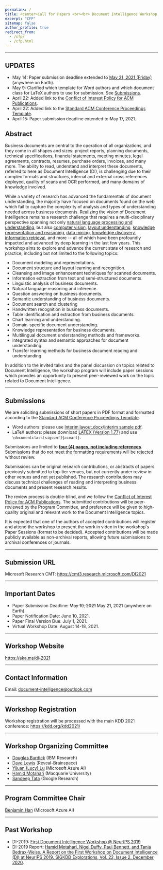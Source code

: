 ```yaml
---
permalink: /
title: <center>Call for Papers <br><br> Document Intelligence Workshop <br><br> @ KDD 2021</center>
excerpt: "CFP"
sitemap: false
author_profile: true
redirect_from: 
  - /cfp/
  - /cfp.html
---
```


------

## UPDATES

- May 14: Paper submission deadline extended to <ins>May 21, 2021 (Friday)</ins> (anywhere on Earth).
- May 9: Clarified which template for Word authors and which document class for LaTeX authors to use for submission. See [Submissions](#submissions).
- April 22: Added link to the [Conflict of Interest Policy for ACM Publications](https://www.acm.org/publications/policies/conflict-of-interest).
- April 22: Added link to the [Standard ACM Conference Proceedings Template](https://www.acm.org/publications/proceedings-template).
- ~~April 15: Paper submission deadline extended to May 17, 2021.~~


## Abstract 

Business documents are central to the operation of all organizations, and they
come in all shapes and sizes: project reports, planning documents, technical
specifications, financial statements, meeting minutes, legal agreements,
contracts, resumes, purchase orders, invoices, and many more. The ability to
read, understand and interpret these documents, referred to here as Document
Intelligence (DI), is challenging due to their complex formats and structures,
internal and external cross references deployed, quality of scans and OCR
performed, and many domains of knowledge involved.  

While a variety of research has advanced the fundamentals of document
understanding, the majority have focused on documents found on the web which
fail to capture the complexity of analysis and types of understanding needed
across business documents. Realizing the vision of Document Intelligence
remains a research challenge that requires a multi-disciplinary perspective
spanning not only <ins>natural language processing and understanding</ins>, but also
<ins>computer vision</ins>, <ins>layout understanding</ins>, 
<ins>knowledge representation and reasoning</ins>, <ins>data mining</ins>, <ins>knowledge
discovery</ins>, <ins>information retrieval</ins>, and more -- all of which have been profoundly
impacted and advanced by deep learning in the last few years. This workshop
aims to explore and advance the current state of research and practice,
including but not limited to the following topics: 

- Document modeling and representations. 
- Document structure and layout learning and recognition. 
- Cleansing and image enhancement techniques for scanned documents. 
- Information extraction from text and semi-structured documents. 
- Linguistic analysis of business documents. 
- Natural language reasoning and inference. 
- Question answering on business documents. 
- Semantic understanding of business documents. 
- Document search and clustering 
- Handwritten recognition in business documents. 
- Table identification and extraction from business documents. 
- Chart learning and understanding. 
- Domain-specific document understanding. 
- Knowledge representation for business documents. 
- Multilingual document understanding methods and frameworks. 
- Integrated syntax and semantic approaches for document understanding. 
- Transfer learning methods for business document reading and understanding. 

In addition to the invited talks and the panel discussion on topics related to
Document Intelligence, the workshop program will include paper sessions which
provides an opportunity to present peer-reviewed work on the topic related to
Document Intelligence. 

------

<div id="submissions"></div>

## Submissions

We are soliciting submissions of short papers in PDF format and formatted according to the [Standard ACM Conference Proceedings Template](https://www.acm.org/publications/proceedings-template).

 - Word authors: please use [Interim layout.docx](https://www.acm.org/binaries/content/assets/publications/word_style/interim-template-style/interim-layout.docx)/[interim sample pdf](https://www.acm.org/binaries/content/assets/publications/word_style/interim-template-style/interim-layout.pdf).
 - LaTeX authors: please download [LATEX (Version 1.77)](https://www.acm.org/binaries/content/assets/publications/consolidated-tex-template/acmart-primary.zip) and use `\documentclass[sigconf]{acmart}`.

Submissions are limited to **<ins>four (4) pages, not including references</ins>**. Submissions that do not meet the formatting requirements will be rejected without review.

Submissions can be original research contributions, or abstracts of papers previously submitted to top-tier venues, but not currently under review in other venues and not yet published. The research contributions may discuss technical challenges of reading and interpreting business documents and present research results. 

The review process is double-blind, and we follow the [Conflict of Interest Policy for ACM Publications](https://www.acm.org/publications/policies/conflict-of-interest). The submitted contributions will be peer-reviewed by the Program Committee, and preference will be given to high-quality original and relevant work to the Document Intelligence topics.

It is expected that one of the authors of accepted contributions will register and attend the workshop to present the work in video in the workshop's Paper Sessions (format to be decided). Accepted contributions will be made publicly available as non-archival reports, allowing future submissions to archival conferences or journals. 

------

## Submission URL 

Microsoft Research CMT: <https://cmt3.research.microsoft.com/DI2021>

------

## Important Dates

- Paper Submission Deadline: ~~May 10, 2021~~ May 21, 2021 (anywhere on Earth).
- Paper Notification Date: June 10, 2021. 
- Paper Final Version Due: July 1, 2021.
- Virtual Workshop Date: August 14-18, 2021.

------

## Workshop Website 

<https://aka.ms/di-2021>

------

## Contact Information

Email: <document-intelligence@outlook.com>

------

## Workshop Registration

Workshop registration will be processed with the main KDD 2021 conference: <https://kdd.org/kdd2021/>

------

## Workshop Organizing Committee 

- [Douglas Burdick](https://researcher.watson.ibm.com/researcher/view.php?person=us-drburdic) (IBM Research) 
- [Dave Lewis](https://www.linkedin.com/in/daviddlewis/) (Reveal-Brainspace) 
- [Yijuan (Lucy) Lu](https://www.linkedin.com/in/yijuan-lu-590b426/) (Microsoft Azure AI) 
- [Hamid Motahari](https://www.linkedin.com/in/hamidmotahari/) (Macquarie University) 
- [Sandeep Tata](https://research.google/people/SandeepTata/) (Google Research) 

------

## Program Committee Chair 

[Benjamin Han](https://www.linkedin.com/in/benjaminhan/) (Microsoft Azure AI)

------

## Past Workshop

- DI-2019: [First Document Intelligence Workshop @ NeurIPS 2019](https://sites.google.com/view/di2019/)
- DI-2019 Report: [Hamid Motahari, Nigel Duffy, Paul Bennett, and Tania Bedrax-Weiss. A Report on the First Workshop on Document Intelligence (DI) at NeurIPS 2019. SIGKDD Explorations, Vol. 22, Issue 2. December 2020](https://www.kdd.org/exploration_files/4._CR._29._DI_Workshop_Report_-_Camera_Ready-2.pdf).
 


